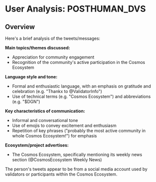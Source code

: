 # User Analysis: POSTHUMAN_DVS

## Overview

Here's a brief analysis of the tweets/messages:

**Main topics/themes discussed:**

* Appreciation for community engagement
* Recognition of the community's active participation in the Cosmos Ecosystem

**Language style and tone:**

* Formal and enthusiastic language, with an emphasis on gratitude and celebration (e.g. "Thankx to @ValidatorInfo")
* Use of technical terms (e.g. "Cosmos Ecosystem") and abbreviations (e.g. "$DGN")

**Key characteristics of communication:**

* Informal and conversational tone
* Use of emojis to convey excitement and enthusiasm
* Repetition of key phrases ("probably the most active community in whole Cosmos Ecosystem!") for emphasis

**Ecosystem/project advertises:**

* The Cosmos Ecosystem, specifically mentioning its weekly news section (@CosmosEcosystem Weekly News)

The person's tweets appear to be from a social media account used by validators or participants within the Cosmos Ecosystem.